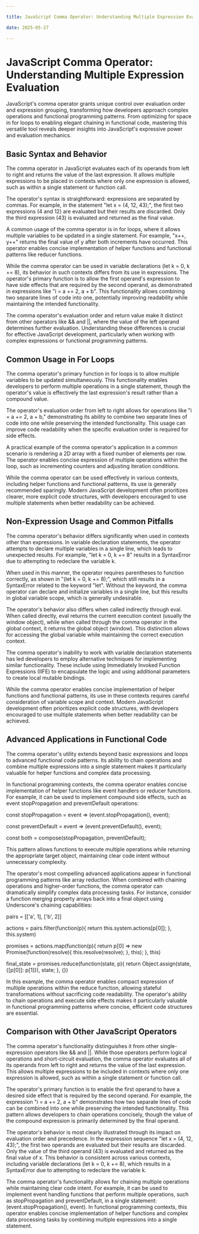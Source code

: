 ```yaml
---

title: JavaScript Comma Operator: Understanding Multiple Expression Evaluation

date: 2025-05-27

---
```



# JavaScript Comma Operator: Understanding Multiple Expression Evaluation

JavaScript's comma operator grants unique control over evaluation order and expression grouping, transforming how developers approach complex operations and functional programming patterns. From optimizing for space in for loops to enabling elegant chaining in functional code, mastering this versatile tool reveals deeper insights into JavaScript's expressive power and evaluation mechanics.


## Basic Syntax and Behavior

The comma operator in JavaScript evaluates each of its operands from left to right and returns the value of the last expression. It allows multiple expressions to be placed in contexts where only one expression is allowed, such as within a single statement or function call.

The operator's syntax is straightforward: expressions are separated by commas. For example, in the statement "let x = (4, 12, 43);", the first two expressions (4 and 12) are evaluated but their results are discarded. Only the third expression (43) is evaluated and returned as the final value.

A common usage of the comma operator is in for loops, where it allows multiple variables to be updated in a single statement. For example, "x++, y++" returns the final value of y after both increments have occurred. This operator enables concise implementation of helper functions and functional patterns like reducer functions.

While the comma operator can be used in variable declarations (let k = 0, k += 8), its behavior in such contexts differs from its use in expressions. The operator's primary function is to allow the first operand's expression to have side effects that are required by the second operand, as demonstrated in expressions like "i = a += 2, a + b". This functionality allows combining two separate lines of code into one, potentially improving readability while maintaining the intended functionality.

The comma operator's evaluation order and return value make it distinct from other operators like && and ||, where the value of the left operand determines further evaluation. Understanding these differences is crucial for effective JavaScript development, particularly when working with complex expressions or functional programming patterns.


## Common Usage in For Loops

The comma operator's primary function in for loops is to allow multiple variables to be updated simultaneously. This functionality enables developers to perform multiple operations in a single statement, though the operator's value is effectively the last expression's result rather than a compound value.

The operator's evaluation order from left to right allows for operations like "i = a += 2, a + b," demonstrating its ability to combine two separate lines of code into one while preserving the intended functionality. This usage can improve code readability when the specific evaluation order is required for side effects.

A practical example of the comma operator's application in a common scenario is rendering a 2D array with a fixed number of elements per row. The operator enables concise expression of multiple operations within the loop, such as incrementing counters and adjusting iteration conditions.

While the comma operator can be used effectively in various contexts, including helper functions and functional patterns, its use is generally recommended sparingly. Modern JavaScript development often prioritizes clearer, more explicit code structures, with developers encouraged to use multiple statements when better readability can be achieved.


## Non-Expression Usage and Common Pitfalls

The comma operator's behavior differs significantly when used in contexts other than expressions. In variable declaration statements, the operator attempts to declare multiple variables in a single line, which leads to unexpected results. For example, "let k = 0, k += 8" results in a SyntaxError due to attempting to redeclare the variable k.

When used in this manner, the operator requires parentheses to function correctly, as shown in "(let k = 0, k += 8);", which still results in a SyntaxError related to the keyword "let". Without the keyword, the comma operator can declare and initialize variables in a single line, but this results in global variable scope, which is generally undesirable.

The operator's behavior also differs when called indirectly through eval. When called directly, eval returns the current execution context (usually the window object), while when called through the comma operator in the global context, it returns the global object (window). This distinction allows for accessing the global variable while maintaining the correct execution context.

The comma operator's inability to work with variable declaration statements has led developers to employ alternative techniques for implementing similar functionality. These include using Immediately Invoked Function Expressions (IIFE) to encapsulate the logic and using additional parameters to create local mutable bindings.

While the comma operator enables concise implementation of helper functions and functional patterns, its use in these contexts requires careful consideration of variable scope and context. Modern JavaScript development often prioritizes explicit code structures, with developers encouraged to use multiple statements when better readability can be achieved.


## Advanced Applications in Functional Code

The comma operator's utility extends beyond basic expressions and loops to advanced functional code patterns. Its ability to chain operations and combine multiple expressions into a single statement makes it particularly valuable for helper functions and complex data processing.

In functional programming contexts, the comma operator enables concise implementation of helper functions like event handlers or reducer functions. For example, it can be used to implement compound side effects, such as event stopPropagation and preventDefault operations:

const stopPropagation = event => (event.stopPropagation(), event);

const preventDefault = event => (event.preventDefault(), event);

const both = compose(stopPropagation, preventDefault);

This pattern allows functions to execute multiple operations while returning the appropriate target object, maintaining clear code intent without unnecessary complexity.

The operator's most compelling advanced applications appear in functional programming patterns like array reduction. When combined with chaining operations and higher-order functions, the comma operator can dramatically simplify complex data processing tasks. For instance, consider a function merging property arrays back into a final object using Underscore's chaining capabilities:

pairs = [['a', 1], ['b', 2]]

actions = pairs.filter(function(p){ return this.system.actions[p[0]]; }, this.system)

promises = actions.map(function(p){ return p[0] => new Promise(function(resolve){ this.resolve(resolve); }, this); }, this)

final_state = promises.reduce(function(state, p){ return Object.assign(state, {[p[0]]: p[1]}), state; }, {})

In this example, the comma operator enables compact expression of multiple operations within the reduce function, allowing stateful transformations without sacrificing code readability. The operator's ability to chain operations and execute side effects makes it particularly valuable in functional programming patterns where concise, efficient code structures are essential.


## Comparison with Other JavaScript Operators

The comma operator's functionality distinguishes it from other single-expression operators like && and ||. While those operators perform logical operations and short-circuit evaluation, the comma operator evaluates all of its operands from left to right and returns the value of the last expression. This allows multiple expressions to be included in contexts where only one expression is allowed, such as within a single statement or function call.

The operator's primary function is to enable the first operand to have a desired side effect that is required by the second operand. For example, the expression "i = a += 2, a + b" demonstrates how two separate lines of code can be combined into one while preserving the intended functionality. This pattern allows developers to chain operations concisely, though the value of the compound expression is primarily determined by the final operand.

The operator's behavior is most clearly illustrated through its impact on evaluation order and precedence. In the expression sequence "let x = (4, 12, 43);", the first two operands are evaluated but their results are discarded. Only the value of the third operand (43) is evaluated and returned as the final value of x. This behavior is consistent across various contexts, including variable declarations (let k = 0, k += 8), which results in a SyntaxError due to attempting to redeclare the variable k.

The comma operator's functionality allows for chaining multiple operations while maintaining clear code intent. For example, it can be used to implement event handling functions that perform multiple operations, such as stopPropagation and preventDefault, in a single statement: (event.stopPropagation(), event). In functional programming contexts, this operator enables concise implementation of helper functions and complex data processing tasks by combining multiple expressions into a single statement.

